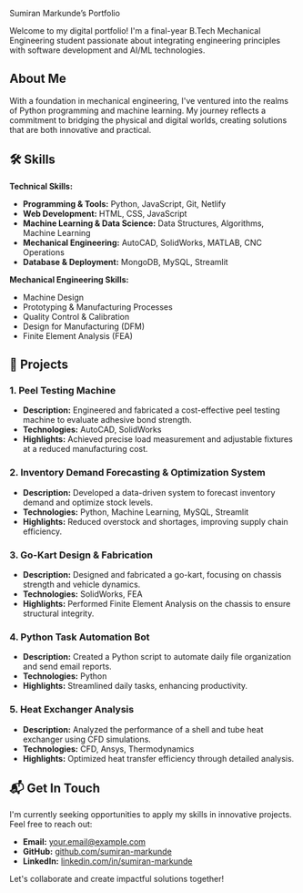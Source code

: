 Sumiran Markunde’s Portfolio

Welcome to my digital portfolio! I'm a final-year B.Tech Mechanical Engineering student passionate about integrating engineering principles with software development and AI/ML technologies.

## About Me

With a foundation in mechanical engineering, I've ventured into the realms of Python programming and machine learning. My journey reflects a commitment to bridging the physical and digital worlds, creating solutions that are both innovative and practical.

## 🛠️ Skills

**Technical Skills:**

- **Programming & Tools:** Python, JavaScript, Git, Netlify
- **Web Development:** HTML, CSS, JavaScript
- **Machine Learning & Data Science:** Data Structures, Algorithms, Machine Learning
- **Mechanical Engineering:** AutoCAD, SolidWorks, MATLAB, CNC Operations
- **Database & Deployment:** MongoDB, MySQL, Streamlit

**Mechanical Engineering Skills:**

- Machine Design
- Prototyping & Manufacturing Processes
- Quality Control & Calibration
- Design for Manufacturing (DFM)
- Finite Element Analysis (FEA)

## 💼 Projects

### 1. **Peel Testing Machine**
- **Description:** Engineered and fabricated a cost-effective peel testing machine to evaluate adhesive bond strength.
- **Technologies:** AutoCAD, SolidWorks
- **Highlights:** Achieved precise load measurement and adjustable fixtures at a reduced manufacturing cost.

### 2. **Inventory Demand Forecasting & Optimization System**
- **Description:** Developed a data-driven system to forecast inventory demand and optimize stock levels.
- **Technologies:** Python, Machine Learning, MySQL, Streamlit
- **Highlights:** Reduced overstock and shortages, improving supply chain efficiency.

### 3. **Go-Kart Design & Fabrication**
- **Description:** Designed and fabricated a go-kart, focusing on chassis strength and vehicle dynamics.
- **Technologies:** SolidWorks, FEA
- **Highlights:** Performed Finite Element Analysis on the chassis to ensure structural integrity.

### 4. **Python Task Automation Bot**
- **Description:** Created a Python script to automate daily file organization and send email reports.
- **Technologies:** Python
- **Highlights:** Streamlined daily tasks, enhancing productivity.

### 5. **Heat Exchanger Analysis**
- **Description:** Analyzed the performance of a shell and tube heat exchanger using CFD simulations.
- **Technologies:** CFD, Ansys, Thermodynamics
- **Highlights:** Optimized heat transfer efficiency through detailed analysis.

## 📬 Get In Touch

I'm currently seeking opportunities to apply my skills in innovative projects. Feel free to reach out:

- **Email:** [your.email@example.com](mailto:your.email@example.com)
- **GitHub:** [github.com/sumiran-markunde](https://github.com/sumiran-markunde)
- **LinkedIn:** [linkedin.com/in/sumiran-markunde](https://www.linkedin.com/in/sumiran-markunde)

Let's collaborate and create impactful solutions together!

